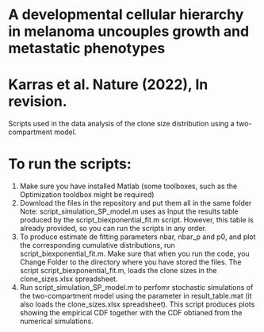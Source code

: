 # A developmental cellular hierarchy in melanoma uncouples growth and metastatic phenotypes
# Karras et al. Nature (2022), In revision.
Scripts used in the data analysis of the clone size distribution using a two-compartment model. 

# To run the scripts:
1) Make sure you have installed Matlab (some toolboxes, such as the Optimization tooldbox might be required) 
2) Download the files in the repository and put them all in the same folder
Note: script_simulation_SP_model.m uses as Input the results table produced by the script_biexponential_fit.m script.
However, this table is already provided, so you can run the scripts in any order.
3) To produce estimate de fitting parameters nbar, nbar_p and p0, and plot the corresponding cumulative distributions, run script_biexponential_fit.m.
Make sure that when you run the code, you Change Folder to the directory where you have stored the files.
The script script_biexponential_fit.m, loads the clone sizes in the clone_sizes.xlsx spreadsheet.
4) Run script_simulation_SP_model.m to perfomr stochastic simulations of the two-compartment model using the parameter in result_table.mat (it also loads the clone_sizes.xlsx spreadsheet).
This script produces plots showing the empirical CDF together with the CDF obtianed from the numerical simulations.
